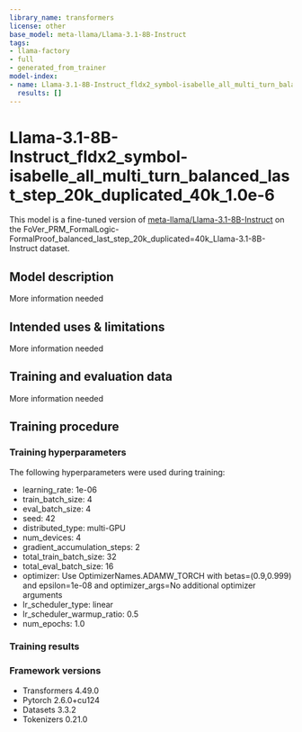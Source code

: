 ```yaml
---
library_name: transformers
license: other
base_model: meta-llama/Llama-3.1-8B-Instruct
tags:
- llama-factory
- full
- generated_from_trainer
model-index:
- name: Llama-3.1-8B-Instruct_fldx2_symbol-isabelle_all_multi_turn_balanced_last_step_20k_duplicated_40k_1.0e-6
  results: []
---
```


<!-- This model card has been generated automatically according to the information the Trainer had access to. You
should probably proofread and complete it, then remove this comment. -->

# Llama-3.1-8B-Instruct_fldx2_symbol-isabelle_all_multi_turn_balanced_last_step_20k_duplicated_40k_1.0e-6

This model is a fine-tuned version of [meta-llama/Llama-3.1-8B-Instruct](https://huggingface.co/meta-llama/Llama-3.1-8B-Instruct) on the FoVer_PRM_FormalLogic-FormalProof_balanced_last_step_20k_duplicated=40k_Llama-3.1-8B-Instruct dataset.

## Model description

More information needed

## Intended uses & limitations

More information needed

## Training and evaluation data

More information needed

## Training procedure

### Training hyperparameters

The following hyperparameters were used during training:
- learning_rate: 1e-06
- train_batch_size: 4
- eval_batch_size: 4
- seed: 42
- distributed_type: multi-GPU
- num_devices: 4
- gradient_accumulation_steps: 2
- total_train_batch_size: 32
- total_eval_batch_size: 16
- optimizer: Use OptimizerNames.ADAMW_TORCH with betas=(0.9,0.999) and epsilon=1e-08 and optimizer_args=No additional optimizer arguments
- lr_scheduler_type: linear
- lr_scheduler_warmup_ratio: 0.5
- num_epochs: 1.0

### Training results



### Framework versions

- Transformers 4.49.0
- Pytorch 2.6.0+cu124
- Datasets 3.3.2
- Tokenizers 0.21.0
